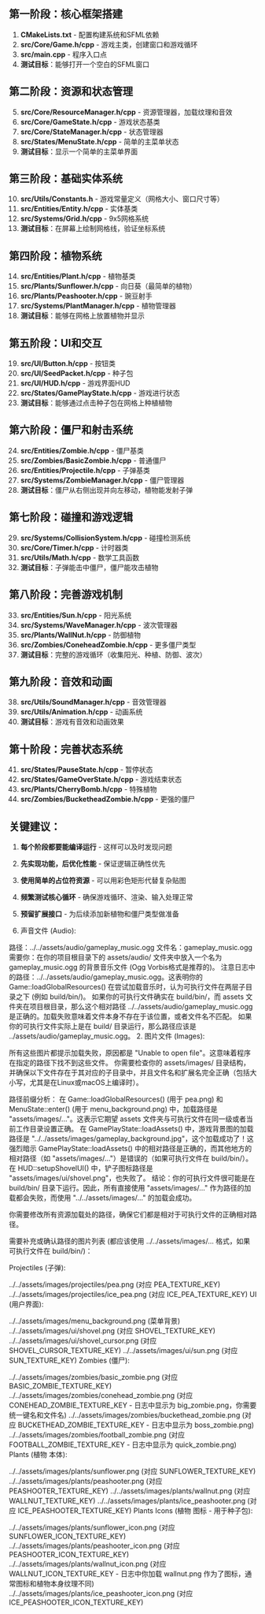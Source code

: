## 第一阶段：核心框架搭建
1. **CMakeLists.txt** - 配置构建系统和SFML依赖
2. **src/Core/Game.h/cpp** - 游戏主类，创建窗口和游戏循环
3. **src/main.cpp** - 程序入口点
4. **测试目标**：能够打开一个空白的SFML窗口

## 第二阶段：资源和状态管理
5. **src/Core/ResourceManager.h/cpp** - 资源管理器，加载纹理和音效
6. **src/Core/GameState.h/cpp** - 游戏状态基类
7. **src/Core/StateManager.h/cpp** - 状态管理器
8. **src/States/MenuState.h/cpp** - 简单的主菜单状态
9. **测试目标**：显示一个简单的主菜单界面

## 第三阶段：基础实体系统
10. **src/Utils/Constants.h** - 游戏常量定义（网格大小、窗口尺寸等）
11. **src/Entities/Entity.h/cpp** - 实体基类
12. **src/Systems/Grid.h/cpp** - 9x5网格系统
13. **测试目标**：在屏幕上绘制网格线，验证坐标系统

## 第四阶段：植物系统
14. **src/Entities/Plant.h/cpp** - 植物基类
15. **src/Plants/Sunflower.h/cpp** - 向日葵（最简单的植物）
16. **src/Plants/Peashooter.h/cpp** - 豌豆射手
17. **src/Systems/PlantManager.h/cpp** - 植物管理器
18. **测试目标**：能够在网格上放置植物并显示

## 第五阶段：UI和交互
19. **src/UI/Button.h/cpp** - 按钮类
20. **src/UI/SeedPacket.h/cpp** - 种子包
21. **src/UI/HUD.h/cpp** - 游戏界面HUD
22. **src/States/GamePlayState.h/cpp** - 游戏进行状态
23. **测试目标**：能够通过点击种子包在网格上种植植物

## 第六阶段：僵尸和射击系统
24. **src/Entities/Zombie.h/cpp** - 僵尸基类
25. **src/Zombies/BasicZombie.h/cpp** - 普通僵尸
26. **src/Entities/Projectile.h/cpp** - 子弹基类
27. **src/Systems/ZombieManager.h/cpp** - 僵尸管理器
28. **测试目标**：僵尸从右侧出现并向左移动，植物能发射子弹

## 第七阶段：碰撞和游戏逻辑
29. **src/Systems/CollisionSystem.h/cpp** - 碰撞检测系统
30. **src/Core/Timer.h/cpp** - 计时器类
31. **src/Utils/Math.h/cpp** - 数学工具函数
32. **测试目标**：子弹能击中僵尸，僵尸能攻击植物

## 第八阶段：完善游戏机制
33. **src/Entities/Sun.h/cpp** - 阳光系统
34. **src/Systems/WaveManager.h/cpp** - 波次管理器
35. **src/Plants/WallNut.h/cpp** - 防御植物
36. **src/Zombies/ConeheadZombie.h/cpp** - 更多僵尸类型
37. **测试目标**：完整的游戏循环（收集阳光、种植、防御、波次）

## 第九阶段：音效和动画
38. **src/Utils/SoundManager.h/cpp** - 音效管理器
39. **src/Utils/Animation.h/cpp** - 动画系统
40. **测试目标**：游戏有音效和动画效果

## 第十阶段：完善状态系统
41. **src/States/PauseState.h/cpp** - 暂停状态
42. **src/States/GameOverState.h/cpp** - 游戏结束状态
43. **src/Plants/CherryBomb.h/cpp** - 特殊植物
44. **src/Zombies/BucketheadZombie.h/cpp** - 更强的僵尸

## 关键建议：

1. **每个阶段都要能编译运行** - 这样可以及时发现问题
2. **先实现功能，后优化性能** - 保证逻辑正确性优先
3. **使用简单的占位符资源** - 可以用彩色矩形代替复杂贴图
4. **频繁测试核心循环** - 确保游戏循环、渲染、输入处理正常
5. **预留扩展接口** - 为后续添加新植物和僵尸类型做准备


1. 声音文件 (Audio):

路径：../../assets/audio/gameplay_music.ogg
文件名：gameplay_music.ogg
需要你：在你的项目根目录下的 assets/audio/ 文件夹中放入一个名为 gameplay_music.ogg 的背景音乐文件 (Ogg Vorbis格式是推荐的)。
注意日志中的路径：../../assets/audio/gameplay_music.ogg。这表明你的 Game::loadGlobalResources() 在尝试加载音乐时，认为可执行文件在两层子目录之下 (例如 build/bin/)。
如果你的可执行文件确实在 build/bin/，而 assets 文件夹在项目根目录，那么这个相对路径 ../../assets/audio/gameplay_music.ogg 是正确的。加载失败意味着文件本身不存在于该位置，或者文件名不匹配。
如果你的可执行文件实际上是在 build/ 目录运行，那么路径应该是 ../assets/audio/gameplay_music.ogg。
2. 图片文件 (Images):

所有这些图片都提示加载失败，原因都是 "Unable to open file"。这意味着程序在指定的路径下找不到这些文件。
你需要检查你的 assets/images/ 目录结构，并确保以下文件存在于其对应的子目录中，并且文件名和扩展名完全正确（包括大小写，尤其是在Linux或macOS上编译时）。

路径前缀分析：
在 Game::loadGlobalResources() (用于 pea.png) 和 MenuState::enter() (用于 menu_background.png) 中，加载路径是 "assets/images/..."。这表示它期望 assets 文件夹与可执行文件在同一级或者当前工作目录设置正确。
在 GamePlayState::loadAssets() 中，游戏背景图的加载路径是 "../../assets/images/gameplay_background.jpg"，这个加载成功了！这强烈暗示 GamePlayState::loadAssets() 中的相对路径是正确的，而其他地方的相对路径（如 "assets/images/..."）是错误的（如果可执行文件在 build/bin/）。
在 HUD::setupShovelUI() 中，铲子图标路径是 "assets/images/ui/shovel.png"，也失败了。
结论：你的可执行文件很可能是在 build/bin/ 目录下运行。因此，所有直接使用 "assets/images/..." 作为路径的加载都会失败，而使用 "../../assets/images/..." 的加载会成功。

你需要修改所有资源加载处的路径，确保它们都是相对于可执行文件的正确相对路径。

需要补充或确认路径的图片列表 (都应该使用 ../../assets/images/... 格式，如果可执行文件在 build/bin/)：

Projectiles (子弹):

../../assets/images/projectiles/pea.png (对应 PEA_TEXTURE_KEY)
../../assets/images/projectiles/ice_pea.png (对应 ICE_PEA_TEXTURE_KEY)
UI (用户界面):

../../assets/images/menu_background.png (菜单背景)
../../assets/images/ui/shovel.png (对应 SHOVEL_TEXTURE_KEY)
../../assets/images/ui/shovel_cursor.png (对应 SHOVEL_CURSOR_TEXTURE_KEY)
../../assets/images/ui/sun.png (对应 SUN_TEXTURE_KEY)
Zombies (僵尸):

../../assets/images/zombies/basic_zombie.png (对应 BASIC_ZOMBIE_TEXTURE_KEY)
../../assets/images/zombies/conehead_zombie.png (对应 CONEHEAD_ZOMBIE_TEXTURE_KEY - 日志中显示为 big_zombie.png，你需要统一键名和文件名)
../../assets/images/zombies/buckethead_zombie.png (对应 BUCKETHEAD_ZOMBIE_TEXTURE_KEY - 日志中显示为 boss_zombie.png)
../../assets/images/zombies/football_zombie.png (对应 FOOTBALL_ZOMBIE_TEXTURE_KEY - 日志中显示为 quick_zombie.png)
Plants (植物 本体):

../../assets/images/plants/sunflower.png (对应 SUNFLOWER_TEXTURE_KEY)
../../assets/images/plants/peashooter.png (对应 PEASHOOTER_TEXTURE_KEY)
../../assets/images/plants/wallnut.png (对应 WALLNUT_TEXTURE_KEY)
../../assets/images/plants/ice_peashooter.png (对应 ICE_PEASHOOTER_TEXTURE_KEY)
Plants Icons (植物 图标 - 用于种子包):

../../assets/images/plants/sunflower_icon.png (对应 SUNFLOWER_ICON_TEXTURE_KEY)
../../assets/images/plants/peashooter_icon.png (对应 PEASHOOTER_ICON_TEXTURE_KEY)
../../assets/images/plants/wallnut_icon.png (对应 WALLNUT_ICON_TEXTURE_KEY - 日志中你加载 wallnut.png 作为了图标，通常图标和植物本身纹理不同)
../../assets/images/plants/ice_peashooter_icon.png (对应 ICE_PEASHOOTER_ICON_TEXTURE_KEY)